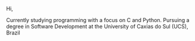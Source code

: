 Hi,

Currently studying programming with a focus on C and Python.
Pursuing a degree in Software Development at the University of Caxias do Sul (UCS), Brazil
